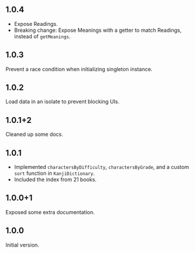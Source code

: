 ## 1.0.4

- Expose Readings.
- Breaking change: Expose Meanings with a getter to match Readings, instead of `getMeanings`.

## 1.0.3

Prevent a race condition when initializing singleton instance.

## 1.0.2

Load data in an isolate to prevent blocking UIs.

## 1.0.1+2

Cleaned up some docs.

## 1.0.1

- Implemented `charactersByDifficulty`, `charactersByGrade`, and a custom `sort` function in `KanjiDictionary`.
- Included the index from 21 books.

## 1.0.0+1

Exposed some extra documentation.

## 1.0.0

Initial version.
